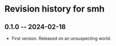 # Revision history for smh

## 0.1.0 -- 2024-02-18

* First version. Released on an unsuspecting world.
